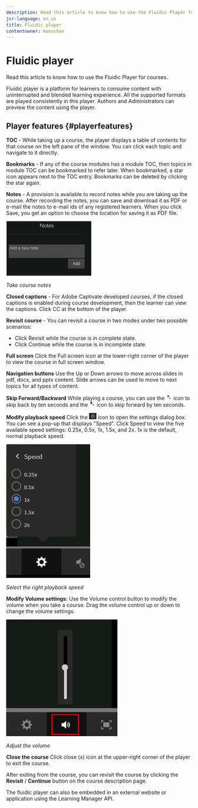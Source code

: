 ```yaml
---
description: Read this article to know how to use the Fluidic Player for courses.
jcr-language: en_us
title: Fluidic player
contentowner: manochan
---
```



# Fluidic player

Read this article to know how to use the Fluidic Player for courses.

Fluidic player is a platform for learners to consume content with uninterrupted and blended learning experience. All the supported formats are played consistently in this player. Authors and Administrators can preview the content using the player.

## Player features {#playerfeatures}

<!--![](assets/fluidicplayer-callout.png)-->

**TOC** - While taking up a course, the player displays a table of contents for that course on the left pane of the window. You can click each topic and navigate to it directly. 

**Bookmarks** - If any of the course modules has a module TOC, then topics in module TOC can be bookmarked to refer later. When bookmarked, a star icon appears next to the TOC entry. Bookmarks can be deleted by clicking the star again.

**Notes** - A provision is available to record notes while you are taking up the course. After recording the notes, you can save and download it as PDF or e-mail the notes to e-mail ids of any registered learners. When you click Save, you get an option to choose the location for saving it as PDF file.

![](assets/notes.png)

*Take course notes*

**Closed captions** - For Adobe Captivate developed courses, if the closed captions is enabled during course development, then the learner can view the captions. Click CC at the bottom of the player.

**Revisit course** - You can revisit a course in two modes under two possible scenarios:

* Click Revisit while the course is in complete state.
* Click Continue while the course is in incomplete state.

**Full screen** Click the Full screen icon at the lower-right corner of the player to view the course in full screen window.

**Navigation buttons** Use the Up or Down arrows to move across slides in pdf, docx, and pptx content. Slide arrows can be used to move to next topics for all types of content.

**Skip Forward/Backward** While playing a course, you can use the ![](assets/asset-1.png) icon to skip back by ten seconds and the  ![](assets/assets-2.png) icon to skip forward by ten seconds.

**Modify playback speed** Click the ![](assets/speedicon.png) icon to open the settings dialog box. You can see a pop-up that displays "Speed". Click Speed to view the five available speed settings: 0.25x, 0.5x, 1x, 1.5x, and 2x. 1x is the default, normal playback speed.

![](assets/speedvariants.png)

*Select the right playback speed*

**Modify Volume settings:** Use the Volume control button to modify the volume when you take a course. Drag the volume control up or down to change the volume settings.

![](assets/volumecontrol.png)

*Adjust the volume*

**Close the course** Click close (x) icon at the upper-right corner of the player to exit the course.

After exiting from the course, you can revisit the course by clicking the **Revisit** / **Continue** button on the course description page.

The fluidic player can also be embedded in an external website or application using the Learning Manager API. 
